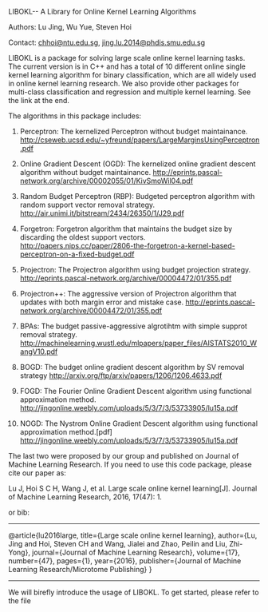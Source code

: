 LIBOKL-- A Library for Online Kernel Learning Algorithms

Authors:
Lu Jing, Wu Yue, Steven Hoi

Contact: chhoi@ntu.edu.sg, jing.lu.2014@phdis.smu.edu.sg

LIBOKL is a package for solving large scale online kernel learning tasks. The current version is in C++ and has a total of 10 different online single kernel learning algorithm for binary classification, which are all widely used in online kernel learning research. We also provide other packages for multi-class classification and regression and multiple kernel learning. See the link at the end.

The algorithms in this package includes:

1. Perceptron: The kernelized Perceptron without budget maintainance. http://cseweb.ucsd.edu/~yfreund/papers/LargeMarginsUsingPerceptron.pdf

2. Online Gradient Descent (OGD): The kernelized online gradient descent algorithm without budget maintainance. 
http://eprints.pascal-network.org/archive/00002055/01/KivSmoWil04.pdf

3. Random Budget Perceptron (RBP): Budgeted perceptron algorithm with random support vector removal strategy. 
 http://air.unimi.it/bitstream/2434/26350/1/J29.pdf

4. Forgetron: Forgetron algorithm that maintains the budget size by discarding the oldest support vectors. 
http://papers.nips.cc/paper/2806-the-forgetron-a-kernel-based-perceptron-on-a-fixed-budget.pdf

5. Projectron: The Projectron algorithm using budget projection strategy. 
http://eprints.pascal-network.org/archive/00004472/01/355.pdf

6. Projectron++: The aggressive version of Projectron algorithm that updates with both margin error and mistake case. 
http://eprints.pascal-network.org/archive/00004472/01/355.pdf

7. BPAs: The budget passive-aggressive algrotihtm with simple supprot removal strategy.
http://machinelearning.wustl.edu/mlpapers/paper_files/AISTATS2010_WangV10.pdf

8. BOGD: The budget online gradient descent algorithm by SV removal strategy 
http://arxiv.org/ftp/arxiv/papers/1206/1206.4633.pdf

9. FOGD: The Fourier Online Gradient Descent algorithm using functional approximation method.
http://jingonline.weebly.com/uploads/5/3/7/3/53733905/lu15a.pdf

10. NOGD: The Nystrom Online Gradient Descent algorithm using functional approximation method.[pdf]
http://jingonline.weebly.com/uploads/5/3/7/3/53733905/lu15a.pdf

The last two were proposed by our group and published on Journal of Machine Learning Research. If you need to use this code package, please cite our paper as: 

Lu J, Hoi S C H, Wang J, et al. Large scale online kernel learning[J]. Journal of Machine Learning Research, 2016, 17(47): 1.

or bib:
________________________________________
@article{lu2016large,
  title={Large scale online kernel learning},
  author={Lu, Jing and Hoi, Steven CH and Wang, Jialei and Zhao, Peilin and Liu, Zhi-Yong},
  journal={Journal of Machine Learning Research},
  volume={17},
  number={47},
  pages={1},
  year={2016},
  publisher={Journal of Machine Learning Research/Microtome Publishing}
}
_________________________________________

We will birefly introduce the usage of LIBOKL. To get started, please refer to the file 

